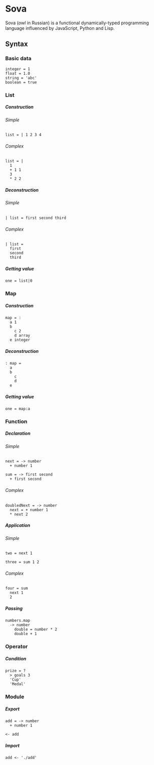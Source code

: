 # Sova

Sova (<i>owl</i> in Russian) is a functional dynamically-typed programming language influenced by JavaScript, Python and Lisp.

## Syntax

### Basic data

```
integer = 1
float = 1.0
string = 'abc'
boolean = true
```

### List

##### Construction

###### Simple

```
list = | 1 2 3 4
```

###### Complex

```
list = |
  1
  + 1 1
  3
  * 2 2
```

##### Deconstruction

###### Simple

```
| list = first second third
```

###### Complex

```
| list =
  first
  second
  third
```

##### Getting value

```
one = list|0
```

### Map

##### Construction

```
map = :
  a 1
  b
    c 2
    d array
  e integer
```

##### Deconstruction

```
: map =
  a
  b
    c
    d
  e
```

##### Getting value

```
one = map:a
```

### Function

##### Declaration

###### Simple

```
next = -> number
  + number 1

sum = -> first second
  + first second
```

###### Complex

```
doubledNext = -> number
  next = + number 1
  * next 2
```

##### Application

###### Simple

```
two = next 1

three = sum 1 2
```

###### Complex

```
four = sum
  next 1
  2
```

##### Passing

```
numbers.map
  -> number
    double = number * 2
    double + 1
```

### Operator

##### Condition

```
prize = ?
  > goals 3
  'Cup'
  'Medal'
```

### Module

##### Export

```
add = -> number
  + number 1

<- add
```

##### Import

```
add <- './add'
```
